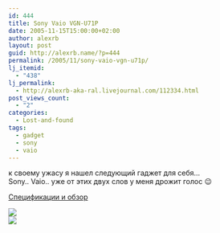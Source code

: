 ```yaml
---
id: 444
title: Sony Vaio VGN-U71P
date: 2005-11-15T15:00:00+02:00
author: alexrb
layout: post
guid: http://alexrb.name/?p=444
permalink: /2005/11/sony-vaio-vgn-u71p/
lj_itemid:
  - "438"
lj_permalink:
  - http://alexrb-aka-ral.livejournal.com/112334.html
post_views_count:
  - "2"
categories:
  - Lost-and-found
tags:
  - gadget
  - sony
  - vaio
---
```

к своему ужасу я нашел следующий гаджет для себя&#8230;  
Sony.. Vaio.. уже от этих двух слов у меня дрожит голос 😉

[Спецификации и обзор](http://www.the-gadgeteer.com/review/sony_vaio_vgn_u71p)

<!--more фотки-->

  
![](http://www.the-gadgeteer.com/assets/sony-vaio-u71p-1.jpg)  
![](http://www.the-gadgeteer.com/assets/sony-vaio-u71p-17.jpg)